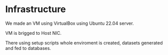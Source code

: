 # Infrastructure

We made an VM using VirtualBox using Ubuntu 22.04 server.

VM is brigged to Host NIC.

There using setup scripts whole enviroment is created, datasets generated and fed to databases.
